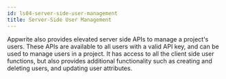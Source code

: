 ```yaml
---
id: ls04-server-side-user-management
title: Server-Side User Management
---
```


Appwrite also provides elevated server side APIs to manage a project's users. These APIs are available to all users with a valid API key, and can be used to manage users in a project. It has access to all the client side user functions, but also provides additional functionality such as creating and deleting users, and updating user attributes.

